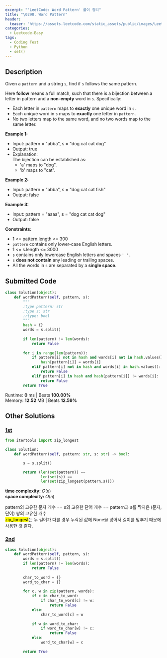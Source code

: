 ```yaml
---
excerpt: "'LeetCode: Word Pattern' 풀이 정리"
title: "\0290. Word Pattern"
header:
  teaser: "https://assets.leetcode.com/static_assets/public/images/LeetCode_Sharing.png"
categories:
  - Leetcode-Easy
tags:
  - Coding Test
  - Python
  - set()
---
```


## <i class="fa-solid fa-file-lines"></i> Description

Given a `pattern` and a string `s`, find if `s` follows the same pattern.

Here **follow** means a full match, such that there is a bijection between a letter in pattern and a **non-empty** word in `s`. Specifically:

- Each letter in `pattern` maps to **exactly** one unique word in `s`.
- Each unique word in `s` maps to **exactly** one letter in `pattern`.
- No two letters map to the same word, and no two words map to the same letter.

**Example 1:**

- Input: pattern = "abba", s = "dog cat cat dog"
- Output: true
- Explanation:   
The bijection can be established as:    
   - 'a' maps to "dog".
   - 'b' maps to "cat".

**Example 2:**

- Input: pattern = "abba", s = "dog cat cat fish"
- Output: false

**Example 3:**

- Input: pattern = "aaaa", s = "dog cat cat dog"
- Output: false

**Constraints:**

- 1 <= pattern.length <= 300
- `pattern` contains only lower-case English letters.
- 1 <= s.length <= 3000
- `s` contains only lowercase English letters and spaces `' '`.
- `s` **does not contain** any leading or trailing spaces.
- All the words in `s` are separated by a **single space**.

## <i class="fa-solid fa-cloud-arrow-up"></i> Submitted Code

```python
class Solution(object):
    def wordPattern(self, pattern, s):
        """
        :type pattern: str
        :type s: str
        :rtype: bool
        """
        hash = {}
        words = s.split()
        
        if len(pattern) != len(words):
            return False
        
        for i in range(len(pattern)):
            if pattern[i] not in hash and words[i] not in hash.values():
                hash[pattern[i]] = words[i]
            elif pattern[i] not in hash and words[i] in hash.values():
                return False
            elif pattern[i] in hash and hash[pattern[i]] != words[i]:
                return False
        return True
```
<i class="fa-solid fa-clock"></i> Runtime: **0** ms \| Beats **100.00%**    
<i class="fa-solid fa-memory"></i> Memory: **12.52** MB \| Beats **12.59%**


## <i class="fa-solid fa-flask"></i> Other Solutions

### <a href="https://leetcode.com/problems/word-pattern/solutions/2977027/python-3-2-lines-w-explanation-ts-95-99-4nhyi/" target="_blank">1st</a>

```python
from itertools import zip_longest

class Solution:
    def wordPattern(self, pattern: str, s: str) -> bool:

        s = s.split()

        return (len(set(pattern)) ==
                len(set(s)) ==
                len(set(zip_longest(pattern,s))))
```
<i class="fa-solid fa-clock"></i> **time complexity:** 𝑂(𝑛)    
<i class="fa-solid fa-memory"></i> **space complexity:** 𝑂(𝑛)      

pattern의 고유한 문자 개수 == s의 고유한 단어 개수 == pattern과 s를 짝지은 (문자, 단어) 쌍의 고유한 개수  
<mark>zip_longest</mark>는 두 길이가 다를 경우 누락된 값에 None을 넣어서 길이를 맞추기 때문에 사용한 것 같다.

### <a href="" target="_blank">2nd</a>

```python
class Solution(object):
    def wordPattern(self, pattern, s):
        words = s.split()
        if len(pattern) != len(words):
            return False
        
        char_to_word = {}
        word_to_char = {}
        
        for c, w in zip(pattern, words):
            if c in char_to_word:
                if char_to_word[c] != w:
                    return False
            else:
                char_to_word[c] = w
            
            if w in word_to_char:
                if word_to_char[w] != c:
                    return False
            else:
                word_to_char[w] = c
        
        return True
```